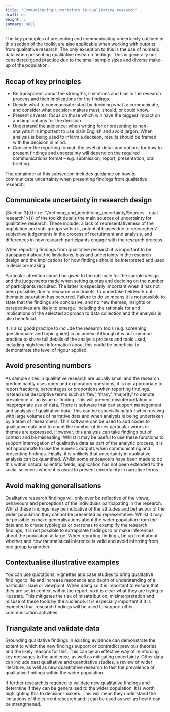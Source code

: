 ```yaml
---
title: "Communicating uncertainty in qualitative research"
draft: no
weight: 5
summary: null
---
```


The key principles of presenting and communicating uncertainty outlined in this section of the toolkit are also applicable when working with outputs from qualitative research. The only exception to this is the use of numeric data when presenting qualitative research findings. This is generally not considered good practice due to the small sample sizes and diverse make-up of the population.

## Recap of key principles

* Be transparent about the strengths, limitations and bias in the research process and their implications for the findings.
* Decide what to communicate: start by deciding what to communicate, and consider what decision-makers must, should, or could know.
* Present caveats: focus on those which will have the biggest impact on and implications for the decision.
* Understand the audience: when writing for or presenting to non-analysts it is important to use plain English and avoid jargon. When analysis is being used to inform a decision, results should be framed with the decision in mind.
* Consider the reporting format: the level of detail and options for how to present findings and uncertainty will depend on the required communications format – e.g. submission, report, presentation, oral briefing.

The remainder of this subsection includes guidance on how to communicate uncertainty when presenting findings from qualitative research.

## Communicate uncertainty in research design

[Section 3]({{< ref "/defining_and_identifying_uncertainty/Sources - qual research">}}) of the toolkit details the main sources of uncertainty for qualitative research. These include: a lack of representativeness of the population and sub-groups within it, potential biases due to researchers’ subjective judgements in the process of recruitment and analysis, and differences in how research participants engage with the research process.

When reporting findings from qualitative research it is important to be transparent about the limitations, bias and uncertainty in the research design and the implications for how findings should be interpreted and used in decision-making.

Particular attention should be given to the rationale for the sample design and the judgements made when setting quotas and deciding on the number of participants recruited. The latter is especially important when it has not been possible, due to resource constraints, to undertake fieldwork until thematic saturation has occurred. Failure to do so means it is not possible to state that the findings are conclusive, and no new themes, insights or perspectives are likely to emerge. Including the rationale for and implications of the selected approach to data collection and the analysis is also beneficial.

It is also good practice to include the research tools (e.g. screening questionnaire and topic guide) in an annex. Although it is not common practice to share full details of the analysis process and tools used, including high level information about this could be beneficial to demonstrate the level of rigour applied.

## Avoid presenting numbers

As sample sizes in qualitative research are usually small and the research predominantly uses open and exploratory questions, it is not appropriate to report fractions, percentages or proportions when reporting findings. Instead use descriptive terms such as ‘few’, ‘many’, ‘majority’ to denote prevalence of an issue or finding. This will prevent misinterpretation or inappropriate use of data. There is software that can support management and analysis of qualitative data. This can be especially helpful when dealing with large volumes of narrative data and when analysis is being undertaken by a team of researchers. This software can be used to add codes to qualitative data and to count the number of times particular words or themes are expressed. However, this analysis can take findings out of context and be misleading. Whilst it may be useful to use these functions to support interrogation of qualitative data as part of the analytic process, it is not appropriate to use the numeric outputs when communicating and presenting findings. Finally, it is unlikely that uncertainty in qualitative analysis can be quantified. Whilst some endeavours have been made to do this within natural scientific fields, application has not been extended to the social sciences where it is usual to present uncertainty in narrative terms.

## Avoid making generalisations

Qualitative research findings will only ever be reflective of the views, behaviours and perceptions of the individuals participating in the research. Whilst these findings may be indicative of the attitudes and behaviour of the wider population they cannot be presented as representative. Whilst it may be possible to make generalisations about the wider population from the data and to create typologies or personas to exemplify the research findings, it is not possible to extrapolate findings to or make inferences about the population at large. When reporting findings, be up front about whether and how far statistical inference is valid and avoid inferring from one group to another.

## Contextualise illustrative examples

You can use quotations, vignettes and case studies to bring qualitative findings to life and increase resonance and depth of understanding of a particular issue or viewpoint. When doing so it is important to ensure that they are set in context within the report, so it is clear what they are trying to illustrate. This mitigates the risk of misattribution, misinterpretation and misuse of these tools by the audience. It is especially important if it is expected that research findings will be used to support other communication activities.

## Triangulate and validate data

Grounding qualitative findings in existing evidence can demonstrate the extent to which the new findings support or contradict previous theories and the likely reasons for this. This can be an effective way of reinforcing key messages to the audience, as well as mitigating uncertainty. Other data can include past qualitative and quantitative studies, a review of wider literature, as well as new quantitative research to test the prevalence of qualitative findings within the wider population.

If further research is required to validate new qualitative findings and determine if they can be generalised to the wider population, it is worth highlighting this to decision-makers. This will mean they understand the limitations of the current research and it can be used as well as how it can be strengthened.


